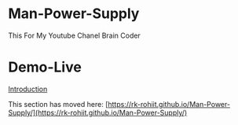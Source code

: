 # Man-Power-Supply
This For My Youtube Chanel Brain Coder

# Demo-Live
<a href="https://rk-rohiit.github.io/Man-Power-Supply/"></a>
<a href="doc:introduction" target="_blank">Introduction</a>

This section has moved here: [https://rk-rohiit.github.io/Man-Power-Supply/](https://rk-rohiit.github.io/Man-Power-Supply/)
